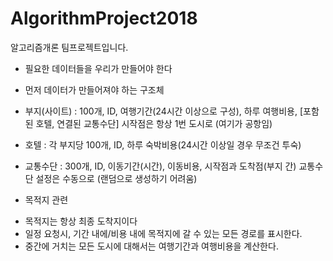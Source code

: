 # AlgorithmProject2018

알고리즘개론 팀프로젝트입니다.



* 필요한 데이터들을 우리가 만들어야 한다



* 먼저 데이터가 만들어져야 하는 구조체

- 부지(사이트) : 100개, ID, 여행기간(24시간 이상으로 구성), 하루 여행비용, [포함된 호텔, 연결된 교통수단]
시작점은 항상 1번 도시로 (여기가 공항임)

- 호텔 : 각 부지당 100개, ID, 하루 숙박비용(24시간 이상일 경우 무조건 투숙)

- 교통수단 : 300개, ID, 이동기간(시간), 이동비용, 시작점과 도착점(부지 간)
교통수단 설정은 수동으로 (랜덤으로 생성하기 어려움)



* 목적지 관련 
- 목적지는 항상 최종 도착지이다
- 일정 요청시, 기간 내에/비용 내에 목적지에 갈 수 있는 모든 경로를 표시한다.
- 중간에 거치는 모든 도시에 대해서는 여행기간과 여행비용을 계산한다.




